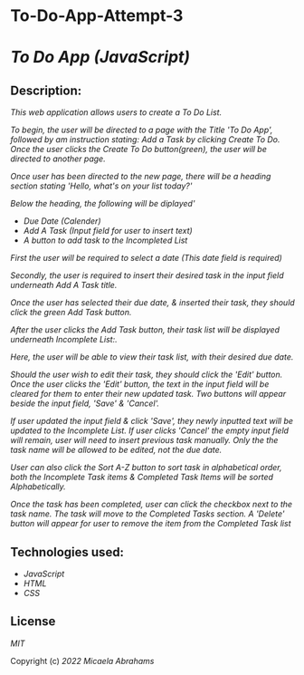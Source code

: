 # To-Do-App-Attempt-3

# _To Do App (JavaScript)_

## Description:
_This web application allows users to create a To Do List._

_To begin, the user will be directed to a page with the Title 'To Do App', followed by am instruction stating: Add a Task by clicking Create To Do. Once the user clicks the Create To Do button(green), the user will be directed to another page._

_Once user has been directed to the new page, there will be a heading section stating 'Hello, what's on your list today?'_

_Below the heading, the following will be diplayed'_
* _Due Date (Calender)_
* _Add A Task (Input field for user to insert text)_
* _A button to add task to the Incompleted List_

_First the user will be required to select a date (This date field is required)_

_Secondly, the user is required to insert their desired task in the input field underneath Add A Task title._

_Once the user has selected their due date, & inserted their task, they should click the green Add Task button._

_After the user clicks the Add Task button, their task list will be displayed underneath Incomplete List:._

_Here, the user will be able to view their task list, with their desired due date._

_Should the user wish to edit their task, they should click the 'Edit' button._
_Once the user clicks the 'Edit' button, the text in the input field will be cleared for them to enter their new updated task. Two buttons will appear beside the input field, 'Save' & 'Cancel'._

_If user updated the input field & click 'Save', they newly inputted text will be updated to the Incomplete List._
_If user clicks 'Cancel' the empty input field will remain, user will need to insert previous task manually._
_Only the the task name will be allowed to be edited, not the due date._

_User can also click the Sort A-Z button to sort task in alphabetical order, both the Incomplete Task items & Completed Task Items will be sorted Alphabetically._

_Once the task has been completed, user can click the checkbox next to the task name. The task will move to the Completed Tasks section._
_A 'Delete' button will appear for user to remove the item from the Completed Task list_

## Technologies used:

* _JavaScript_
* _HTML_
* _CSS_

## License

_MIT_

Copyright (c) _2022_ _Micaela Abrahams_

